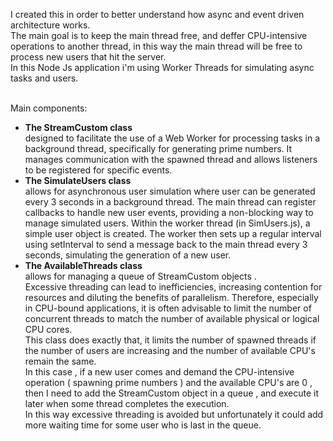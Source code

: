 I created this in order to better understand how async and event driven architecture works. <br>
The main goal is to keep the main thread free, and deffer CPU-intensive operations to another thread, in this way the main thread will be free to process new users that hit the server. <br>
In this Node Js application i'm using Worker Threads for simulating async tasks and users. <br>  

<br>
Main components:
<ul>
  <li>
  <b>The StreamCustom class </b><br> designed to facilitate the use of a Web Worker for processing tasks in a background thread, specifically for generating prime numbers. It manages communication with the spawned thread and allows listeners to be registered for specific events.
  </li>
  <li>
    <b>The SimulateUsers class</b> <br> 
    allows for asynchronous user simulation where user can be generated every 3 seconds in a background thread. The main thread can register callbacks to handle new user events, providing a non-blocking way to manage simulated users. 
    Within the worker thread (in SimUsers.js), a simple user object is created. The worker then sets up a regular interval using setInterval to send a message back to the main thread every 3 seconds, simulating the generation of a new user.
  </li>

<li>
<b> The AvailableThreads class</b> <br>
  allows for managing a queue of StreamCustom objects . <br> 
   Excessive threading can lead to inefficiencies, increasing contention for resources and diluting the benefits of parallelism. Therefore, especially in CPU-bound applications, it is often advisable to limit the number of concurrent threads to match the number of available physical or logical CPU cores.<br>
  This class does exactly that, it limits the number of spawned threads if the number of users are increasing and the number of available CPU's remain the same. <br> 
  In this case , if a new user comes and demand the CPU-intensive operation ( spawning prime numbers ) and the available CPU's are 0  , then I need to add the StreamCustom object in a queue , and execute it later when some thread completes the execution. <br>
  In this way excessive threading is avoided but unfortunately it could add more waiting time for some user who is last in the queue. 
  
  
  
</li>

  
</ul>

